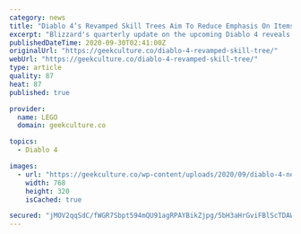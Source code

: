 ```yaml
---
category: news
title: "Diablo 4’s Revamped Skill Trees Aim To Reduce Emphasis On Items"
excerpt: "Blizzard's quarterly update on the upcoming Diablo 4 reveals a bigger emphasis on class skills with a more robust system and less on items."
publishedDateTime: 2020-09-30T02:41:00Z
originalUrl: "https://geekculture.co/diablo-4-revamped-skill-tree/"
webUrl: "https://geekculture.co/diablo-4-revamped-skill-tree/"
type: article
quality: 87
heat: 87
published: true

provider:
  name: LEGO
  domain: geekculture.co

topics:
  - Diablo 4

images:
  - url: "https://geekculture.co/wp-content/uploads/2020/09/diablo-4-new-skill-tree-system-featured-1-768x320.jpg"
    width: 768
    height: 320
    isCached: true

secured: "jMOV2qqSdC/fWGR7Sbpt594mQU91agRPAYBikZjpg/5bH3aHrGviFBlScTDAWUX6e19sYDu0gEE+K6nYgpfEQVshyQde4a/eCESEc+xn735FIL2TwMPEJEJt/rjn+XHk7uaHXKHySJU01TqNsPEZek2wiNw/1LQpAROPCUPWSV3V2k7zg85QvX5a14Lon6uTb9wfkR5CRmtN2ymtX2QOt30LPxmxx6Oaw1G5s5i3Et0ztgnKQmMC7Xnjml+MiaCqZU/TLv/X77ZMOwwrocXsJ5P8avvCl66ryGnXyo7XTy4rGUJrWa+8TflLUYqh+TfvN+DmlzSAHkEV2kgqgDjwmrk+ssR6R95EM+UXAZrgqYo=;vM+XyKUbfxEv32iv6sUM3g=="
---
```


